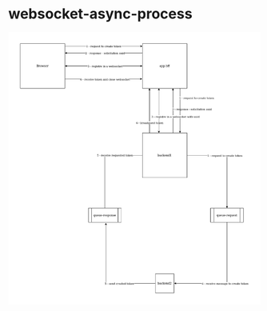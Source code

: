 # websocket-async-process
![architecture](https://github.com/rfaguiar/websocket-async-process/blob/master/websocket-assync-process.drawio.png?raw=true)